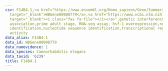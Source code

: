 ```yaml
---
csv: F14B4.1,<a href="https://www.ensembl.org/Homo_sapiens/Gene/Summary?db=core;g=WBGene00008779"
  target="_blank">WBGene00008779</a>,<a href="https://www.ncbi.nlm.nih.gov/pubmed/30894454"
  target="_blank"><i class="fas fa-file"></i></a>",genetic interference,functional
  association,prime adult stage, RNA-seq assay, hsf-1 overexpression,nucleotide sequence
  identification,nucleotide sequence identification,transcriptional regulation,down-regulates
  activity
data_alias: F14B4.1
data_id: WBGene00008779
data_numevidence: 1
data_species: Caenorhabditis elegans
data_taxid: '6239'
title: F14B4.1
---
```

